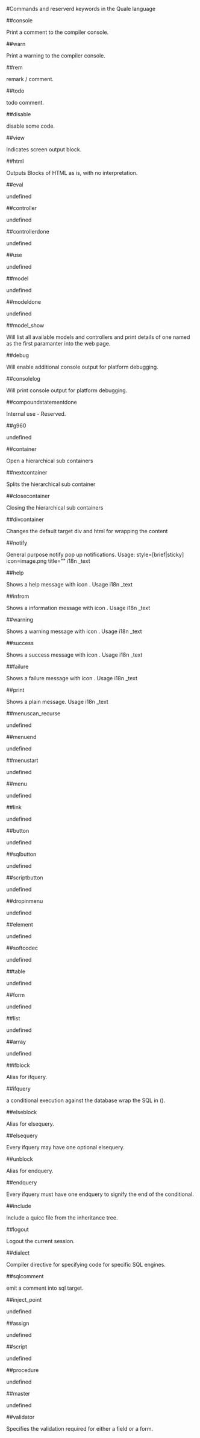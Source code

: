 #Commands and reserverd keywords in the Quale language

 

##console

Print a comment to the compiler console.

##warn

Print a warning to the compiler console.

##rem

remark / comment.

##todo

todo comment.

##disable

disable some code.

##view

Indicates screen output block.

##html

Outputs Blocks of HTML as is, with no interpretation.

##eval

undefined

##controller

undefined

##controllerdone

undefined

##use

undefined

##model

undefined

##modeldone

undefined

##model_show

Will list all available models and controllers and print details of one named as the first paramanter into the web page.

##debug

Will enable additional console output for platform debugging.

##consolelog

Will print console output for platform debugging.

##compoundstatementdone

Internal use - Reserved.

##g960

undefined

##container

Open a hierarchical sub containers

##nextcontainer

Splits the hierarchical sub container

##closecontainer

Closing the hierarchical sub containers

##divcontainer

Changes the default target div and html for wrapping the content

##notify

General purpose notify pop up notifications.
 Usage: style=[brief|sticky] icon=image.png  title=""  i18n _text

##help

Shows a help message with icon .
 Usage i18n _text

##infrom

Shows a information message with icon .
 Usage i18n _text

##warning

Shows a warning message with icon .
 Usage i18n _text

##success

Shows a success message with icon .
 Usage i18n _text

##failure

Shows a failure message with icon .
 Usage i18n _text

##print

Shows a plain message.
 Usage i18n _text

##menuscan_recurse

undefined

##menuend

undefined

##menustart

undefined

##menu

undefined

##link

undefined

##button

undefined

##sqlbutton

undefined

##scriptbutton

undefined

##dropinmenu

undefined

##element

undefined

##softcodec

undefined

##table

undefined

##form

undefined

##list

undefined

##array

undefined

##ifblock

Alias for ifquery.

##ifquery

a conditional execution against the database wrap the SQL in ().

##elseblock

Alias for elsequery.

##elsequery

Every ifquery may have one optional elsequery.

##unblock

Alias for endquery.

##endquery

Every ifquery must have one endquery to signify the end of the conditional.

##include

Include a quicc file from the inheritance tree.

##logout

Logout the current session.

##dialect

Compiler directive for specifying code for specific SQL engines.

##sqlcomment

emit a comment into sql target.

##inject_point

undefined

##assign

undefined

##script

undefined

##procedure

undefined

##master

undefined

##validator

Specifies the validation required for either a field or a form.